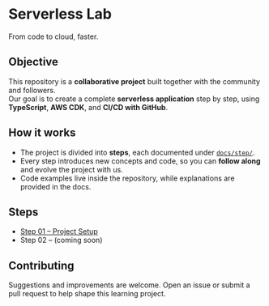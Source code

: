 # Serverless Lab
From code to cloud, faster.

## Objective

This repository is a **collaborative project** built together with the community and followers.  
Our goal is to create a complete **serverless application** step by step, using **TypeScript**, **AWS CDK**, and **CI/CD with GitHub**.

## How it works

- The project is divided into **steps**, each documented under [`docs/step/`](docs/step/).
- Every step introduces new concepts and code, so you can **follow along** and evolve the project with us.
- Code examples live inside the repository, while explanations are provided in the docs.

## Steps

- [Step 01 – Project Setup](docs/step/01.md)
- Step 02 – (coming soon)

## Contributing

Suggestions and improvements are welcome.
Open an issue or submit a pull request to help shape this learning project.
